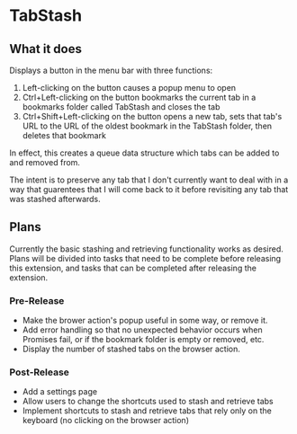 # TabStash

## What it does

Displays a button in the menu bar with three functions:
1. Left-clicking on the button causes a popup menu to open
2. Ctrl+Left-clicking on the button bookmarks the current tab in a bookmarks folder called TabStash and closes the tab
3. Ctrl+Shift+Left-clicking on the button opens a new tab, sets that tab's URL to the URL of the oldest bookmark in the TabStash folder, then deletes that bookmark

In effect, this creates a queue data structure which tabs can be added to and removed from.

The intent is to preserve any tab that I don't currently want to deal with in a way that guarentees that I will come back to it before revisiting any tab that was stashed afterwards.

## Plans
Currently the basic stashing and retrieving functionality works as desired.  Plans will be divided into tasks that need to be complete before releasing this extension, and tasks that can be completed after releasing the extension.
### Pre-Release
- Make the brower action's popup useful in some way, or remove it.
- Add error handling so that no unexpected behavior occurs when Promises fail, or if the bookmark folder is empty or removed, etc.
- Display the number of stashed tabs on the browser action.
### Post-Release
- Add a settings page
- Allow users to change the shortcuts used to stash and retrieve tabs
- Implement shortcuts to stash and retrieve tabs that rely only on the keyboard (no clicking on the browser action)

